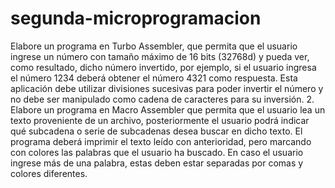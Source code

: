 # segunda-microprogramacion
Elabore un programa en Turbo Assembler, que permita que el usuario ingrese un número con tamaño máximo de 16 bits (32768d) y pueda ver, como resultado, dicho número invertido, por ejemplo, si el usuario ingresa el número 1234 deberá obtener el número 4321 como respuesta. Esta aplicación debe utilizar divisiones sucesivas para poder invertir el número y no debe ser manipulado como cadena de caracteres para su inversión. 2. Elabore un programa en Macro Assembler que permita que el usuario lea un texto proveniente de un archivo, posteriormente el usuario podrá indicar qué subcadena o serie de subcadenas desea buscar en dicho texto. El programa deberá imprimir el texto leído con anterioridad, pero marcando con colores las palabras que el usuario ha buscado. En caso el usuario ingrese más de una palabra, estas deben estar separadas por comas y colores diferentes.

